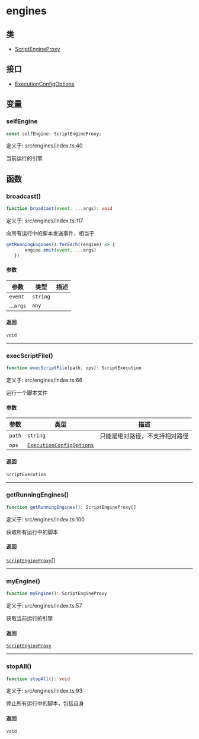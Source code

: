 # engines

## 类

- [ScriptEngineProxy](classes/ScriptEngineProxy.md)

## 接口

- [ExecutionConfigOptions](interfaces/ExecutionConfigOptions.md)

## 变量

### selfEngine

```ts
const selfEngine: ScriptEngineProxy;
```

定义于: src/engines/index.ts:40

当前运行的引擎

## 函数

### broadcast()

```ts
function broadcast(event, ...args): void
```

定义于: src/engines/index.ts:117

向所有运行中的脚本发送事件，相当于
```js
getRunningEngines().forEach((engine) => {
       engine.emit(event, ...args)
   })
```

#### 参数

| 参数 | 类型 | 描述 |
| ------ | ------ | ------ |
| `event` | `string` |  |
| ...`args` | `any` |  |

#### 返回

`void`

***

### execScriptFile()

```ts
function execScriptFile(path, ops): ScriptExecution
```

定义于: src/engines/index.ts:66

运行一个脚本文件

#### 参数

| 参数 | 类型 | 描述 |
| ------ | ------ | ------ |
| `path` | `string` | 只能是绝对路径，不支持相对路径 |
| `ops` | [`ExecutionConfigOptions`](interfaces/ExecutionConfigOptions.md) |  |

#### 返回

`ScriptExecution`

***

### getRunningEngines()

```ts
function getRunningEngines(): ScriptEngineProxy[]
```

定义于: src/engines/index.ts:100

获取所有运行中的脚本

#### 返回

[`ScriptEngineProxy`](classes/ScriptEngineProxy.md)[]

***

### myEngine()

```ts
function myEngine(): ScriptEngineProxy
```

定义于: src/engines/index.ts:57

获取当前运行的引擎

#### 返回

[`ScriptEngineProxy`](classes/ScriptEngineProxy.md)

***

### stopAll()

```ts
function stopAll(): void
```

定义于: src/engines/index.ts:93

停止所有运行中的脚本，包括自身

#### 返回

`void`
